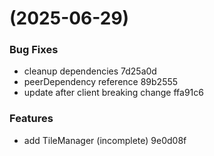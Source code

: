#  (2025-06-29)


### Bug Fixes

* cleanup dependencies 7d25a0d
* peerDependency reference 89b2555
* update after client breaking change ffa91c6


### Features

* add TileManager (incomplete) 9e0d08f



